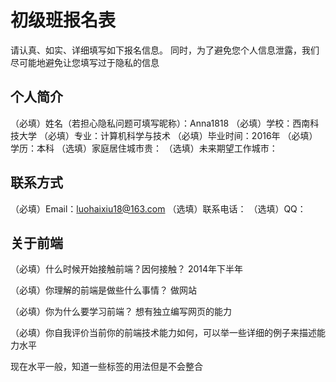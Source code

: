 # 初级班报名表

请认真、如实、详细填写如下报名信息。
同时，为了避免您个人信息泄露，我们尽可能地避免让您填写过于隐私的信息

## 个人简介

（必填）姓名（若担心隐私问题可填写昵称）：Anna1818
（必填）学校：西南科技大学
（必填）专业：计算机科学与技术
（必填）毕业时间：2016年
（必填）学历：本科
（选填）家庭居住城市贵：
（选填）未来期望工作城市：

## 联系方式

（必填）Email：luohaixiu18@163.com
（选填）联系电话：
（选填）QQ：

## 关于前端

（必填）什么时候开始接触前端？因何接触？
2014年下半年

（必填）你理解的前端是做些什么事情？
做网站

（必填）你为什么要学习前端？
想有独立编写网页的能力

（必填）你自我评价当前你的前端技术能力如何，可以举一些详细的例子来描述能力水平

现在水平一般，知道一些标签的用法但是不会整合

